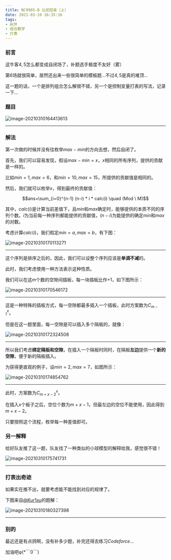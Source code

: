 ```yaml
---
title: NC9985-B 比武招亲（上）
date: 2021-03-10 16:35:16
tags:
- ACM
- 组合数学
- 打表
---
```


### 前言

这牛客$4,5$怎么都变成自闭场了，补题选手极度不友好（雾）

第$6$场就很简单，居然还出来一些很简单的模板题...不过$4,5$是真的难顶...<!-- more -->

这一题的话，一个是排列组合怎么解很不错，另一个是控制变量打表的写法，记录一下...



### 题目

![image-20210310164413613](https://raw.githubusercontent.com/YZ-HL/yz-hl.github.io/master/img/NC9985-B-p.png)



---



### 解法

第一次做的时候并没有往枚举$max - min$的方向去想，然后自闭了。

首先，我们可以容易发现，假设$max-min=x$，$x$相同的所有序列，提供的贡献是一样的。

比如$min=1,max=6$，和$min=10,max=15$，所提供的贡献值是相同的。

然后，我们就可以枚举$x$，得到最终的贡献值：

$$ans=\sum_{i=0}^{n-1} (n-i) * i * calc(i) \quad (Mod \  M)$$

其中，$calc(i)$是计算当前差值下，且$min$和$max$确定时，能够提供的本质不同的序列个数。$i$为当前每一种序列都能提供的贡献值，$(n-i)$为能提供的确定$min$和$max$的对数。

考虑计算$calc(i)$，我们假定$min=a,max=b$，有下图：

![image-20210310170113271](https://raw.githubusercontent.com/YZ-HL/yz-hl.github.io/master/img/NC9985-B-s1.png)

---

这个序列是排序之后的，因此，我们可以设整个序列应该是**单调不减**的。

此时，我们考虑使用一种方法表示这种性质。

我们可以在这$m$个数的空隙间插板，每一块插板比作$+1$，如下图所示：

![image-20210310170546172](https://raw.githubusercontent.com/YZ-HL/yz-hl.github.io/master/img/NC9985-B-s2.png)

---

这是一种特殊的插板方式，每一空隙都最多插入一个插板，此时方案数为$C_{m-1}^{x}$。

但是在这一题里面，每一空隙是可以插入多个隔板的，就像：

![image-20210310172324508](https://raw.githubusercontent.com/YZ-HL/yz-hl.github.io/master/img/NC9985-B-s3.png)

---

所以我们考虑**绑定隔板和空隙**，在插入一个隔板时同时，在隔板**左边**提供一个**新的空隙**，便于新的隔板插入。

为获得更直观的例子，设$min=2,max=7$，如图所示：

![image-20210310174854762](https://raw.githubusercontent.com/YZ-HL/yz-hl.github.io/master/img/NC9985-B-s4.png)

---

此时，方案数为$C_{m+x-2}^{x}$。

在插入$x$个板子之后，空位个数为$m+x-1$，但最左边的空位不能使用，因此得到$m+x-2$。

只要按照这个流程，枚举每一种差值即可。



### 另一解释

给好队友推了这一题，队友找了一种类似的小球模型的解释给我，感觉很不错！

![image-20210310175741731](https://raw.githubusercontent.com/YZ-HL/yz-hl.github.io/master/img/NC9985-B-s5.png)

---



### 打表出奇迹

如果实在推不出，就要考虑能不能找到对应的规律了。

下图来自[@Kur1su](https://ac.nowcoder.com/profile/105308122?noredirect=true)的题解：

![image-20210310180327398](https://raw.githubusercontent.com/YZ-HL/yz-hl.github.io/master/img/NC9985-B-s6.png)

---



### 别的

最近还是有点鸽啊，没有补多少题，补完还得去练习$Codeforce$...

加油吧φ(*￣0￣)